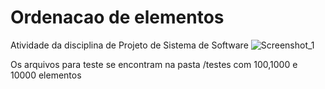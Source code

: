 # Ordenacao de elementos

Atividade da disciplina de Projeto de Sistema de Software
![Screenshot_1](https://user-images.githubusercontent.com/51917706/193429816-938f09c0-c023-408d-a0bc-d76b52523633.png)

Os arquivos para teste se encontram na pasta /testes com 100,1000 e 10000 elementos 
